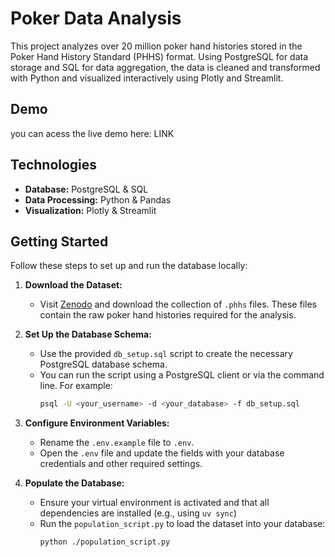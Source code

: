 # Poker Data Analysis

This project analyzes over 20 million poker hand histories stored in the Poker Hand History Standard (PHHS) format. Using PostgreSQL for data storage and SQL for data aggregation, the data is cleaned and transformed with Python and visualized interactively using Plotly and Streamlit.

## Demo
you can acess the live demo here: LINK



## Technologies
- **Database:** PostgreSQL & SQL
- **Data Processing:** Python & Pandas
- **Visualization:** Plotly & Streamlit


## Getting Started

Follow these steps to set up and run the database locally:

1. **Download the Dataset:**  
   - Visit [Zenodo](https://zenodo.org/records/13997158) and download the collection of `.phhs` files. These files contain the raw poker hand histories required for the analysis.

2. **Set Up the Database Schema:**  
   - Use the provided `db_setup.sql` script to create the necessary PostgreSQL database schema.  
   - You can run the script using a PostgreSQL client or via the command line. For example:
     ```bash
     psql -U <your_username> -d <your_database> -f db_setup.sql
     ```

3. **Configure Environment Variables:**  
   - Rename the `.env.example` file to `.env`.  
   - Open the `.env` file and update the fields with your database credentials and other required settings.

4. **Populate the Database:**  
   - Ensure your virtual environment is activated and that all dependencies are installed (e.g., using `uv sync`)
   - Run the `population_script.py` to load the dataset into your database:
     ```bash
     python ./population_script.py
     ```